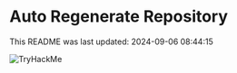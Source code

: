 # Auto Regenerate Repository

This README was last updated: 2024-09-06 08:44:15

 ![TryHackMe](https://tryhackme.com/badge/533634)